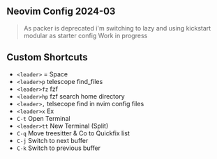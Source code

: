 ## Neovim Config 2024-03

> As packer is deprecated i'm switching to lazy and using kickstart modular as starter config
> Work in progress

## Custom Shortcuts

* `<leader>` = Space
* `<leader>p` telescope find_files
* `<leader>fz` fzf
* `<leader>hp` fzf search home directory
* `<leader>,` telsecope find in nvim config files
* `<leader>x` Ex
* `C-t` Open Terminal
* `<leader>tt` New Terminal (Split)
* `C-q` Move treesitter & Co to Quickfix list
* `C-j` Switch to next buffer
* `C-k` Switch to previous buffer

